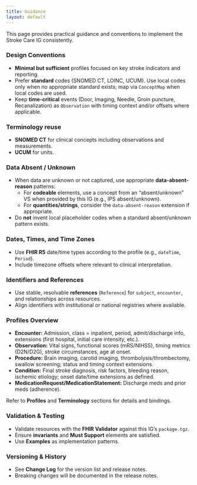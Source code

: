 ```yaml
---
title: Guidance
layout: default
---
```

This page provides practical guidance and conventions to implement the Stroke Care IG consistently.

### Design Conventions

- **Minimal but sufficient** profiles focused on key stroke indicators and reporting.
- Prefer **standard** codes (SNOMED CT, LOINC, UCUM). Use local codes only when no appropriate standard exists; map via `ConceptMap` when local codes are used.
- Keep **time-critical** events (Door, Imaging, Needle, Groin puncture, Recanalization) as `Observation` with timing context and/or offsets where applicable.

### Terminology reuse
- **SNOMED CT** for clinical concepts including observations and measurements.
- **UCUM** for units.
  
### Data Absent / Unknown

- When data are unknown or not captured, use appropriate **data-absent-reason** patterns:
  - For **codeable** elements, use a concept from an “absent/unknown” VS when provided by this IG (e.g., IPS absent/unknown).
  - For **quantities/strings**, consider the `data-absent-reason` extension if appropriate.
- Do **not** invent local placeholder codes when a standard absent/unknown pattern exists.

### Dates, Times, and Time Zones

- Use **FHIR R5** date/time types according to the profile (e.g., `dateTime`, `Period`).
- Include timezone offsets where relevant to clinical interpretation.

### Identifiers and References
- Use stable, resolvable **references** (`Reference`) for `subject`, `encounter`, and relationships across resources.
- Align identifiers with institutional or national registries where available.

### Profiles Overview

- **Encounter:** Admission, class = inpatient, period, admit/discharge info, extensions (first hospital, initial care intensity, etc.).
- **Observation:** Vital signs, functional scores (mRS/NIHSS), timing metrics (D2N/D2G), stroke circumstances, age at onset.
- **Procedure:** Brain imaging, carotid imaging, thrombolysis/thrombectomy, swallow screening; status and timing context extensions.
- **Condition:** Final stroke diagnosis, risk factors, bleeding reason, ischemic etiology; onset date/time extensions as defined.
- **MedicationRequest/MedicationStatement:** Discharge meds and prior meds (adherence).

Refer to **Profiles** and **Terminology** sections for details and bindings.

### Validation & Testing

- Validate resources with the **FHIR Validator** against this IG’s `package.tgz`.
- Ensure **invariants** and **Must Support** elements are satisfied.
- Use **Examples** as implementation patterns.

### Versioning & History

- See **Change Log** for the version list and release notes.
- Breaking changes will be documented in the release notes.

